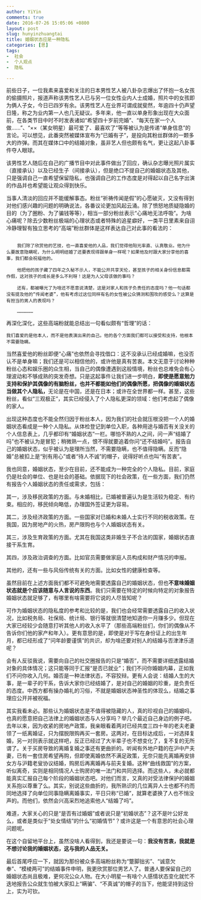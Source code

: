 ```yaml
---
author: YiYin
comments: true
date: 2016-07-26 15:05:06 +0800
layout: post
slug: hunyinzhuangtai
title: 婚姻状态应是一种隐私
categories: [思]
tags:
-  社会
-  个人观点
-  隐私

---
```


前些日子，一位我素来喜爱和关注的日本男性艺人被八卦杂志爆出了怀抱一名女孩的偷摄照片，报道声称该男性艺人已与另一位女性业内人士成婚，照片中的女孩即为俩人子女，今日已四岁有余。该男性艺人在业界可谓成就斐然，年逾四十仍声望日隆，称之为业内第一人也几无疑议。多年来，他一直以单身形象出现在大众面前，在各类节目中时不时发表诸如“希望四十岁前完婚”、“每天在家一个人做……”、“××（某女明星）最可爱了、最喜欢了”等等被认为是传递“单身信息”的言论。可以想见，此番突然被媒体宣布为“已婚有子”，是投向其粉丝群体的一颗多大的炸弹。而其在媒体口中的结婚对象，虽非艺人但也颇有名气，更让这起八卦事件夺人眼球。

该男性艺人随后在自己的广播节目中对此事件做出了回应，确认杂志曝光照片属实（直接承认）以及已经生子（间接承认），但是绝口不提自己的婚姻状态及其他，只是强调自己一直希望保留隐私，也强调自己的工作态度是对得起以自己名字出演的作品并也希望能让观众得到快乐。

当事人清淡的回应并不能缓解事态。粉丝“祈祷传闻是假”的心愿破灭，又没有得到对他们感兴趣的问题的明确说法，各番议论更加风起云涌。除了愤怒地质疑隐婚的目的（为了圈粉、为了骗钱等等），相当一部分粉丝表示“心痛地无法呼吸”。为啥心痛呢？除去少数粉丝极端的心理状态或者特殊的追星癖好，一类平日里素来自诩冷静理智有独立思考的“高端”粉丝群体是这样表达自己对此事的看法的：

<code>
	我们除了欣赏他的艺技，也一直喜爱他的人品，我们觉得他阳光率直、认真敬业。他为什么要故意隐瞒呢，为什么明明结婚了还要表现得跟单身一样呢？如果他及时跟大家分享他的喜事，我们都会祝福他的。<br>
	他把他的孩子藏了四年之久秘不示人，不能公开共享天伦，甚至孩子的相关身份信息都需作假，这对孩子的成长是多么不利呀！这是为人父母该做的事吗？<br>
	还有，都被曝光了为啥还不愿意说清楚，这是对家人和孩子负责任的态度吗？他一句话都没有提及他的“传闻老婆”，他有考虑过这位同样有名的女性被公众猜测和围攻的感受么？这算是有担当的男人的表现吗？<br>
	………………
</code>

再深化深化，这些高端粉就能总结出一句看似颇有“哲理”的话：

<code>我们喜爱的是他本人，而不是他表演出来的自己。他的各个方面我们都可以接受和支持，他根本不需要隐瞒。</code>

当然喜爱他的粉丝即便“心痛”也依然会寻找借口：这不没承认已经成婚嘛，也没否认不是单身嘛；我们还是可以相信他的，或许他是真有苦衷。本文无意于讨论种种粉丝心态和娱乐圈的众生相，当自己的偶像遭遇到这般情境，粉丝也总难免会有心理波动和不够成熟的突发奇想。只是这起事件让我们进一步明白，<b>即使是愿意勉力支持和保护其偶像的有脑粉丝，也并不都能如他们的偶像所愿，把偶像的婚姻状态当做其个人隐私，</b>无论是在中国，还是在日本；或许在全世界都一样。甚至，这些粉丝，看似“三观极正”，其实已经侵入了个人隐私更深的领域：他们考虑起了偶像的家人。

出现这种态度也不能全然归因于粉丝本人，因为我们的社会就压根没把一个人的婚姻状态看成是一种个人隐私。从体检登记到单位入职，各种用途与婚否有关没关的个人信息表上，几乎都印有“婚姻状态”一栏。哪怕不熟的人之间，问一声“结婚了吗”也不被认为是冒犯；稍微熟一点，恨不得就要追着你问“还不结婚吗”。报告自己的婚姻状态，似乎被认为是理所当然，不需要隐瞒，也不值得隐瞒。反而“隐婚”总被扣上是“别有用心”或者“待人不诚”的帽子，说得好听点也叫“有苦衷”。

我也同意，婚姻状态，至少在目前，还不能成为一种完全的个人隐私。目前，家庭仍是社会的单位、也是社会的基础。依据现下的社会政策，在一些方面，我们仍然有报告个人婚姻状态的责任或需求，包括：

其一，涉及移民政策的方面。与未婚相比，已婚被普遍认为是生活较为稳定、有约束。相应的，移民倾向略低，办理国外签证更为容易。

其二，涉及经济政策的方面。一些国家对已婚和未婚人士实行不同的税收政策。在我国，因为房地产的火热，房产限购也与个人婚姻状态有关。

其三，涉及生育政策的方面。尤其在我国这类非婚生子不合法的国家，婚姻状态直接干系生育。

其四，涉及政治调查的方面。比如官员需要做家庭人员构成和财产情况的申报。

其他的，还有一些与风俗传统有关的方面。比如女性的健康检查等。

虽然目前在上述方面我们都不可避免地需要透露自己的婚姻状态，但也<b>不意味婚姻状态就是个应该随意与人言说的东西</b>。我们只需要在特定的时候向特定的对象报告婚姻状态就足够了，有哪里有啥需要将它说的人尽皆知呢？

可作为婚姻状态的隐私度的参考和比较的是，我们也会经常需要透露自己的收入状况，比如税务局、社保局、统计局、银行等就很清楚地知道你一月赚多少。但现在大家已经较少会随意打听其他人的收入水平了（那些高端粉丝们，你们的偶像从不告诉你们他的家产和年入）。更有意思的是，即使是对于写在身份证上的出生年月，都已经形成了“问年龄要谨慎”的共识，却为啥还要对别人的结婚与否津津乐道呢？

会有人反驳我说，需要向自己的社交圈报告的只是“婚否”，而不需要详细透露结婚对象的具体情况；这只能等同于汇报“是否已就业”；我们不问你婚姻内幕，正如我们不问你收入几何。婚否是一种法律状态，不容狡辩。更有人会说：结婚人生的大事，是一辈子的干系，告诉大家你已经结婚了，是对自己的婚姻的珍重，是负责任的态度。中西方都有操办婚礼的习俗，不就是婚姻状态神圣性的体现么，结婚之事理应公开并被祝福。

其实我看未必。那些认为婚姻状态是不值得被隐藏的人，真的珍视自己的婚姻吗，也真的愿意把自己法律上的婚姻状态与人分享吗？举几个最近自己身边的例子吧。去年以来，因为收紧的房地产政策，我亲眼看着两对已经共度三四十年的老夫老妻领了一纸离婚证，只为摆脱限购再买一套房。这两对，在目标达成后，一对选择复婚，另一对则表示就这样吧，反正已经过了大半辈子也不想变化了，复不复的无所谓了。关于买房导致的离婚复婚之事还有更曲折的。听闻有外地户籍的在沪中产夫妻，已有一套住房希望再购，但即使离婚依然不满足政策，无奈只能先离婚再安排女方与沪籍老叟协议结婚，购房后再离婚再与前夫复婚。这种“曲线救国”的方案，听似离奇，实则是相同情况人士购房的唯一法门和共同选择。而这些人，未必就都能真实汇报自己每个阶段的婚姻状态吧。对他们而言，又真的对受法律保护的婚姻关系抱以尊重了么。其实，别说这些曲折的，我所熟识的几位离异人士也都不约而同地选择了向单位同事隐瞒离婚事实，平日只称“已婚”，就算老婆换了人也不悄没声的。而他们，依然会兴高采烈地追索他人“结婚了吗”。

难道，大家关心的只是“是否有过婚姻”或者说只是“初婚状态”？这不是叶公好龙么，或者是类似于“处女情结”的什么“初婚情节”？或许这是一个有意思的社会心理问题呢。

在这个自留地平台上，虽然没啥人看得到，我还是要说一句：<b>我没有苦衷，我就是不想讨论我的婚姻状态，这与我的人品无关。</b>

最后首尾呼应一下，就因为那份被众多高端粉丝称为“蹩脚拙劣”、“诚意欠奉”、“模棱两可”的结婚事件申明，我更欣赏那位男艺人了。普通人要保留自己的婚姻状态尚且极难，更何况公众人物。在大小明星一有啥个人感情状态变化就忙不迭地报告公众就生怕被大家扣上“瞒骗”、“不真诚”的帽子的当下，他能坚持到这份上，实为可钦。
